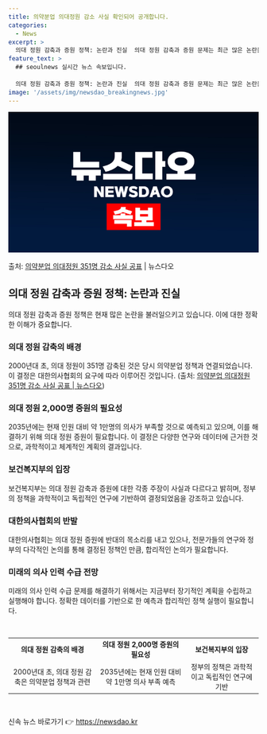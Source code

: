 ```yaml
---
title: 의약분업 의대정원 감소 사실 확인되어 공개합니다.
categories:
  - News
excerpt: >
  의대 정원 감축과 증원 정책: 논란과 진실  의대 정원 감축과 증원 문제는 최근 많은 논란을 일으키고 있습니…
feature_text: >
  ## seoulnews 실시간 뉴스 속보입니다.

  의대 정원 감축과 증원 정책: 논란과 진실  의대 정원 감축과 증원 문제는 최근 많은 논란을 일으키고 있습니…
image: '/assets/img/newsdao_breakingnews.jpg'
---
```


![뉴스다오 속보](/assets/img/newsdao_breakingnews.jpg)

<p>출처: <a href="https://newsdao.kr/4517" rel="dofollow">의약분업 의대정원 351명 감소 사실 공표</a> | 뉴스다오</p>

<h2 data-ke-size="size26">의대 정원 감축과 증원 정책: 논란과 진실</h2>
<p data-ke-size="size16">의대 정원 감축과 증원 정책은 현재 많은 논란을 불러일으키고 있습니다. 이에 대한 정확한 이해가 중요합니다.</p>

<h3>의대 정원 감축의 배경</h3>
<p data-ke-size="size16">2000년대 초, 의대 정원이 351명 감축된 것은 당시 의약분업 정책과 연결되었습니다. 이 결정은 대한의사협회의 요구에 따라 이루어진 것입니다. (출처: <a href="https://newsdao.kr/4517">의약분업 의대정원 351명 감소 사실 공표 | 뉴스다오</a>)</p>

<h3>의대 정원 2,000명 증원의 필요성</h3>
<p data-ke-size="size16">2035년에는 현재 인원 대비 약 1만명의 의사가 부족할 것으로 예측되고 있으며, 이를 해결하기 위해 의대 정원 증원이 필요합니다. 이 결정은 다양한 연구와 데이터에 근거한 것으로, 과학적이고 체계적인 계획의 결과입니다.</p>

<h3>보건복지부의 입장</h3>
<p data-ke-size="size16">보건복지부는 의대 정원 감축과 증원에 대한 각종 주장이 사실과 다르다고 밝히며, 정부의 정책을 과학적이고 독립적인 연구에 기반하여 결정되었음을 강조하고 있습니다.</p>

<h3>대한의사협회의 반발</h3>
<p data-ke-size="size16">대한의사협회는 의대 정원 증원에 반대의 목소리를 내고 있으나, 전문가들의 연구와 정부의 다각적인 논의를 통해 결정된 정책인 만큼, 합리적인 논의가 필요합니다.</p>

<h3>미래의 의사 인력 수급 전망</h3>
<p data-ke-size="size16">미래의 의사 인력 수급 문제를 해결하기 위해서는 지금부터 장기적인 계획을 수립하고 실행해야 합니다. 정확한 데이터를 기반으로 한 예측과 합리적인 정책 실행이 필요합니다.</p>

<p data-ke-size="size16">&nbsp;</p>

<table>
	<tbody>
		<tr>
			<td style="text-align: center; height: 17px;"><b>의대 정원 감축의 배경</b></td>
			<td style="text-align: center; height: 17px;"><b>의대 정원 2,000명 증원의 필요성</b></td>
			<td style="text-align: center; height: 17px;"><b>보건복지부의 입장</b></td>
		</tr>
		<tr>
			<td style="text-align: center; height: 17px;">2000년대 초, 의대 정원 감축은 의약분업 정책과 관련</td>
			<td style="text-align: center; height: 17px;">2035년에는 현재 인원 대비 약 1만명 의사 부족 예측</td>
			<td style="text-align: center; height: 17px;">정부의 정책은 과학적이고 독립적인 연구에 기반</td>
		</tr>
	</tbody>
</table>
<p data-ke-size="size16">&nbsp;</p> 

신속 뉴스 바로가기 👉 <a href="https://newsdao.kr" rel="dofollow">https://newsdao.kr</a>


